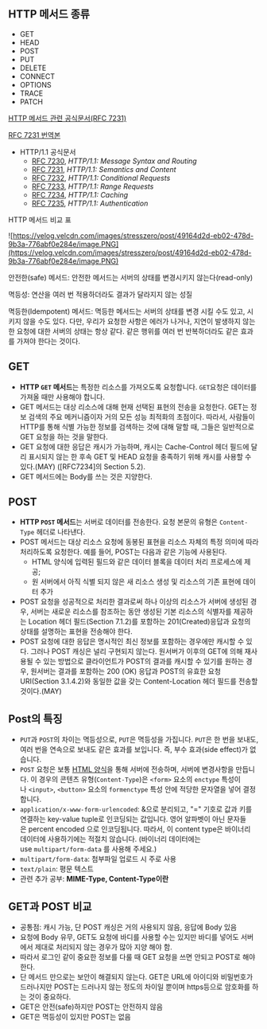 ## HTTP 메서드 종류

- GET
- HEAD
- POST
- PUT
- DELETE
- CONNECT
- OPTIONS
- TRACE
- PATCH

[HTTP 메서드 관련 공식문서(RFC 7231)](https://www.rfc-editor.org/rfc/rfc7231)

[RFC 7231 번역본](https://blog.kakaocdn.net/dn/lnJHe/btqEsEX2J2g/ZxmEhFekjFFeIR7KmR3fq1/RFC%207231%20%E1%84%87%E1%85%A5%E1%86%AB%E1%84%8B%E1%85%A7%E1%86%A8%20%E1%84%8E%E1%85%AC%E1%84%8C%E1%85%A9%E1%86%BC%E1%84%89%E1%85%AE%E1%84%8C%E1%85%A5%E1%86%BC%E1%84%8B%E1%85%B5%E1%86%AF%202020-05-26.pdf?attach=1&knm=tfile.pdf)

- HTTP/1.1 공식문서
    - [RFC 7230](https://tools.ietf.org/html/rfc7230), *HTTP/1.1: Message Syntax and Routing*
    - [RFC 7231](https://tools.ietf.org/html/rfc7231), *HTTP/1.1: Semantics and Content*
    - [RFC 7232](https://tools.ietf.org/html/rfc7232), *HTTP/1.1: Conditional Requests*
    - [RFC 7233](https://tools.ietf.org/html/rfc7233), *HTTP/1.1: Range Requests*
    - [RFC 7234](https://tools.ietf.org/html/rfc7234), *HTTP/1.1: Caching*
    - [RFC 7235](https://tools.ietf.org/html/rfc7235), *HTTP/1.1: Authentication*

HTTP 메서드 비교 표

![https://velog.velcdn.com/images/stresszero/post/49164d2d-eb02-478d-9b3a-776abf0e284e/image.PNG](https://velog.velcdn.com/images/stresszero/post/49164d2d-eb02-478d-9b3a-776abf0e284e/image.PNG)

안전한(safe) 메서드: 안전한 메서드는 서버의 상태를 변경시키지 않는다(read-only)

멱등성: 연산을 여러 번 적용하더라도 결과가 달라지지 않는 성질

멱등한(Idempotent) 메서드: 멱등한 메서드는 서버의 상태를 변경 시킬 수도 있고, 시키지 않을 수도 있다. 다만, 우리가 요청한 사항은 에러가 나거나, 지연이 발생하지 않는 한 요청에 대한 서버의 상태는 항상 같다. 같은 행위를 여러 번 반복하더라도 같은 효과를 가져야 한다는 것이다.

## GET

- **HTTP `GET` 메서드**는 특정한 리소스를 가져오도록 요청합니다. `GET`요청은 데이터를 가져올 때만 사용해야 합니다.
- GET 메서드는 대상 리소스에 대해 현재 선택된 표현의 전송을 요청한다. GET는 정보 검색의 주요 메커니즘이자 거의 모든 성능 최적화의 초점이다. 따라서, 사람들이 HTTP를 통해 식별 가능한 정보를 검색하는 것에 대해 말할 때, 그들은 일반적으로 GET 요청을 하는 것을 말한다.
- GET 요청에 대한 응답은 캐시가 가능하며, 캐시는 Cache-Control 헤더 필드에 달리 표시되지 않는 한 후속 GET 및 HEAD 요청을 충족하기 위해 캐시를 사용할 수 있다.(MAY) ([RFC7234]의 Section 5.2).
- GET 메서드에는 Body를 쓰는 것은 지양한다.

## POST

- **HTTP `POST` 메서드**는 서버로 데이터를 전송한다. 요청 본문의 유형은 `Content-Type` 헤더로 나타낸다.
- POST 메서드는 대상 리소스 요청에 동봉된 표현을 리소스 자체의 특정 의미에 따라 처리하도록 요청한다. 예를 들어, POST는 다음과 같은 기능에 사용된다.
    - HTML 양식에 입력된 필드와 같은 데이터 블록을 데이터 처리 프로세스에 제공;
    - 원 서버에서 아직 식별 되지 않은 새 리소스 생성 및 리소스의 기존 표현에 데이터 추가
- POST 요청을 성공적으로 처리한 결과로써 하나 이상의 리소스가 서버에 생성된 경우, 서버는 새로운 리소스를 참조하는 동안 생성된 기본 리소스의 식별자를 제공하는 Location 헤더 필드(Section 7.1.2)를 포함하는 201(Created)응답과 요청의 상태를 설명하는 표현을 전송해야 한다.
- POST 요청에 대한 응답은 명시적인 최신 정보를 포함하는 경우에만 캐시할 수 있다. 그러나 POST 캐싱은 널리 구현되지 않는다. 원서버가 이후의 GET에 의해 재사용될 수 있는 방법으로 클라이언트가 POST의 결과를 캐시할 수 있기를 원하는 경우, 원서버는 결과를 포함하는 200 (OK) 응답과 POST의 유효한 요청 URI(Section 3.1.4.2)와 동일한 값을 갖는 Content-Location 헤더 필드를 전송할 것이다.(MAY)

## Post의 특징

- `PUT`과 `POST`의 차이는 멱등성으로, `PUT`은 멱등성을 가집니다. `PUT`은 한 번을 보내도, 여러 번을 연속으로 보내도 같은 효과를 보입니다. 즉, 부수 효과(side effect)가 없습니다.
- `POST` 요청은 보통 [HTML 양식](https://developer.mozilla.org/ko/docs/Learn/Forms)을 통해 서버에 전송하며, 서버에 변경사항을 만듭니다. 이 경우의 콘텐츠 유형(`Content-Type`)은 `<form>` 요소의 `enctype` 특성이나 `<input>`, `<button>` 요소의 `formenctype` 특성 안에 적당한 문자열을 넣어 결정합니다.
- `application/x-www-form-urlencoded`: &으로 분리되고, "=" 기호로 값과 키를 연결하는 key-value tuple로 인코딩되는 값입니다. 영어 알파벳이 아닌 문자들은 percent encoded 으로 인코딩됩니다. 따라서, 이 content type은 바이너리 데이터에 사용하기에는 적절치 않습니다. (바이너리 데이터에는 use `multipart/form-data` 를 사용해 주세요.)
- `multipart/form-data`: 첨부파일 업로드 시 주로 사용
- `text/plain`: 평문 텍스트
- 관련 추가 공부: **MIME-Type, Content-Type이란**

## GET과 POST 비교

- 공통점: 캐시 가능, 단 POST 캐싱은 거의 사용되지 않음, 응답에 Body 있음
- 요청에 Body 유무, GET도 요청에 바디를 사용할 수는 있지만 바디를 넣어도 서버에서 제대로 처리되지 않는 경우가 많아 지양 해야 함.
- 따라서 로그인 같이 중요한 정보를 다룰 때 GET 요청을 쓰면 안되고 POST로 해야한다.
- 단 메서드 만으로는 보안이 해결되지 않는다. GET은 URL에 아이디와 비밀번호가 드러나지만 POST는 드러나지 않는 정도의 차이일 뿐이며 https등으로 암호화를 하는 것이 중요하다.
- GET은 안전(safe)하지만 POST는 안전하지 않음
- GET은 멱등성이 있지만 POST는 없음